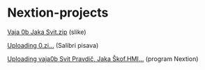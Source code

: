 # Nextion-projects
[Vaja 0b Jaka Svit.zip](https://github.com/Svidy/Nextion-projects/files/7183263/Vaja.0b.Jaka.Svit.zip) (slike)

[Uploading 0.zi…]() (Salibri pisava)

[Uploading vaja0b Svit Pravdič, Jaka Škof.HMI…]() (program Nextion)
